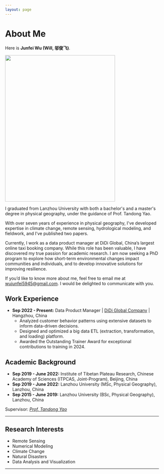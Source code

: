 ```yaml
---
layout: page
---
```



# About Me
Here is **Junfei Wu (Will, 邬俊飞)**. 

<img src="https://junfeiwu.github.io/junfei02.jpg" class="floatpic" width="360" height="480">

I graduated from Lanzhou University with both a bachelor's and a master's degree in physical geography, under the guidance of Prof. Tandong Yao. 

With over seven years of experience in physical geography, I've developed expertise in climate change, remote sensing, hydrological modeling, and fieldwork, and I’ve published two papers. 

Currently, I work as a data product manager at DiDi Global, China’s largest online taxi booking company. While this role has been valuable, I have discovered my true passion for academic research. I am now seeking a PhD program to explore how short-term environmental changes impact communities and individuals, and to develop innovative solutions for improving resilience.

If you’d like to know more about me, feel free to email me at wujunfei5945@gmail.com.  I would be delighted to communicate with you.

## Work Experience

- **Sep 2022 - Present:** Data Product Manager | [DiDi Global Company](https://www.didiglobal.com/about-didi/about-us) |
  Hangzhou, China
  - Analyzed customer behavior patterns using extensive datasets to inform data-driven decisions.
  - Designed and optimized a big data ETL (extraction, transformation, and loading) platform. 
  - Awarded the Outstanding Trainer Award for exceptional contributions to training in 2024.

## Academic Background

- **Sep 2019 - June 2022:** Institute of Tibetan Plateau Research, Chinese Academy of Sciences (ITPCAS, Joint-Program), Beijing, China
- **Sep 2019 - June 2022:** Lanzhou University (MSc, Physical Geography), Lanzhou, China
- **Sep 2015 - June 2019:** Lanzhou University (BSc, Physical Geography), Lanzhou, China

Supervisor: *[Prof. Tandong Yao](http://tdyao.itpcas.ac.cn/)*

---

## Research Interests

- Remote Sensing
- Numerical Modeling
- Climate Change
- Natural Disasters
- Data Analysis and Visualization

---

